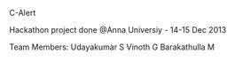 C-Alert

Hackathon project done @Anna Universiy - 14-15 Dec 2013

Team Members:
Udayakumar S
Vinoth G
Barakathulla M